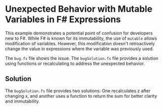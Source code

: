 # Unexpected Behavior with Mutable Variables in F# Expressions

This example demonstrates a potential point of confusion for developers new to F#. While F# is known for its immutability, the use of `mutable` allows modification of variables.  However, this modification doesn't retroactively change the value in expressions where the variable was previously used. 

The `bug.fs` file shows the issue. The `bugSolution.fs` file provides a solution using functions or recalculating to address the unexpected behavior.

## Solution
The `bugSolution.fs` file provides two solutions: One recalculates z after changing x, and another uses a function to return the sum for better clarity and immutability.